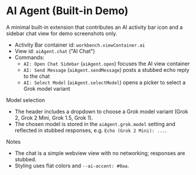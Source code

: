 # AI Agent (Built-in Demo)

A minimal built-in extension that contributes an AI activity bar icon and a sidebar chat view for demo screenshots only.

- Activity Bar container id: `workbench.viewContainer.ai`
- View id: `aiAgent.chat` ("AI Chat")
- Commands:
  - `AI: Open Chat Sidebar` (`aiAgent.open`) focuses the AI view container
  - `AI: Send Message` (`aiAgent.sendMessage`) posts a stubbed echo reply to the chat
  - `AI: Select Model` (`aiAgent.selectModel`) opens a picker to select a Grok model variant

Model selection
- The header includes a dropdown to choose a Grok model variant (Grok 2, Grok 2 Mini, Grok 1.5, Grok 1).
- The chosen model is stored in the `aiAgent.grok.model` setting and reflected in stubbed responses, e.g. `Echo (Grok 2 Mini): ...`.

Notes
- The chat is a simple webview view with no networking; responses are stubbed.
- Styling uses flat colors and `--ai-accent: #0aa`.
